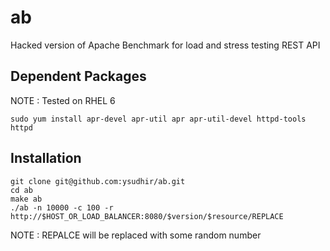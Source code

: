 ab
==

Hacked version of Apache Benchmark for load and stress testing REST API


## Dependent Packages

NOTE : Tested on RHEL 6 

```
sudo yum install apr-devel apr-util apr apr-util-devel httpd-tools httpd
```

## Installation

```
git clone git@github.com:ysudhir/ab.git
cd ab
make ab
./ab -n 10000 -c 100 -r http://$HOST_OR_LOAD_BALANCER:8080/$version/$resource/REPLACE
```

NOTE : REPALCE will be replaced with some random number
